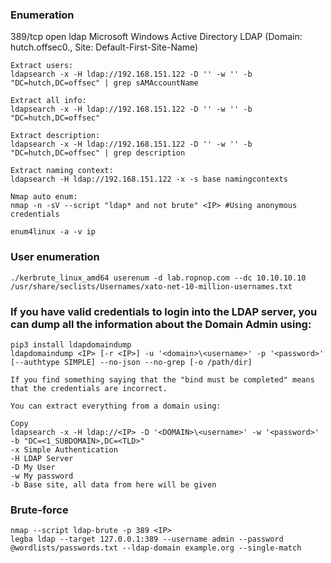 ### Enumeration
389/tcp   open  ldap          Microsoft Windows Active Directory LDAP (Domain: hutch.offsec0., Site: Default-First-Site-Name)
```
Extract users:
ldapsearch -x -H ldap://192.168.151.122 -D '' -w '' -b "DC=hutch,DC=offsec" | grep sAMAccountName

Extract all info:
ldapsearch -x -H ldap://192.168.151.122 -D '' -w '' -b "DC=hutch,DC=offsec"

Extract description:
ldapsearch -x -H ldap://192.168.151.122 -D '' -w '' -b "DC=hutch,DC=offsec" | grep description

Extract naming context:
ldapsearch -H ldap://192.168.151.122 -x -s base namingcontexts

Nmap auto enum:
nmap -n -sV --script "ldap* and not brute" <IP> #Using anonymous credentials

enum4linux -a -v ip
```
### User enumeration
```
./kerbrute_linux_amd64 userenum -d lab.ropnop.com --dc 10.10.10.10 /usr/share/seclists/Usernames/xato-net-10-million-usernames.txt
```
### If you have valid credentials to login into the LDAP server, you can dump all the information about the Domain Admin using:
```
pip3 install ldapdomaindump 
ldapdomaindump <IP> [-r <IP>] -u '<domain>\<username>' -p '<password>' [--authtype SIMPLE] --no-json --no-grep [-o /path/dir]
```
```
If you find something saying that the "bind must be completed" means that the credentials are incorrect.

You can extract everything from a domain using:

Copy
ldapsearch -x -H ldap://<IP> -D '<DOMAIN>\<username>' -w '<password>' -b "DC=<1_SUBDOMAIN>,DC=<TLD>"
-x Simple Authentication
-H LDAP Server
-D My User
-w My password
-b Base site, all data from here will be given
```
### Brute-force
```
nmap --script ldap-brute -p 389 <IP>
legba ldap --target 127.0.0.1:389 --username admin --password @wordlists/passwords.txt --ldap-domain example.org --single-match
```

